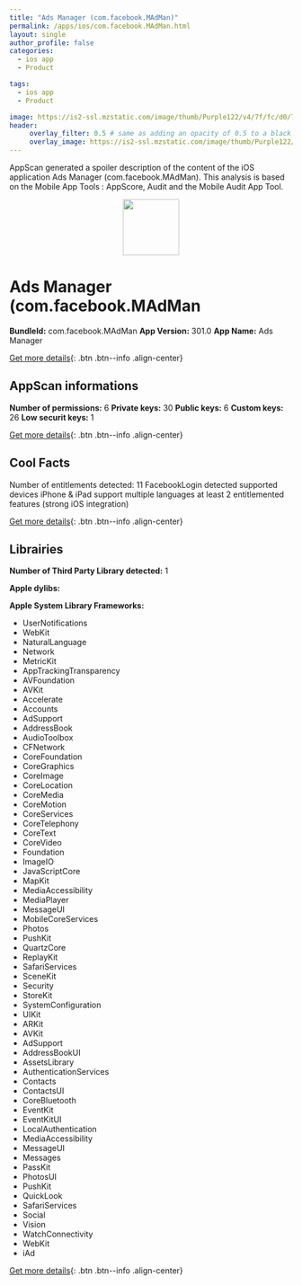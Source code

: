 ```yaml
---
title: "Ads Manager (com.facebook.MAdMan)"
permalink: /apps/ios/com.facebook.MAdMan.html
layout: single
author_profile: false
categories: 
  - ios app 
  - Product 

tags: 
  - ios app 
  - Product 

image: https://is2-ssl.mzstatic.com/image/thumb/Purple122/v4/7f/fc/d0/7ffcd08d-e169-9fdf-dcff-4ec809465b30/AppIcon-0-0-1x_U007emarketing-0-0-0-6-0-0-sRGB-0-0-0-GLES2_U002c0-512MB-85-220-0-0.png/512x512bb.jpg
header: 
     overlay_filter: 0.5 # same as adding an opacity of 0.5 to a black background
     overlay_image: https://is2-ssl.mzstatic.com/image/thumb/Purple122/v4/7f/fc/d0/7ffcd08d-e169-9fdf-dcff-4ec809465b30/AppIcon-0-0-1x_U007emarketing-0-0-0-6-0-0-sRGB-0-0-0-GLES2_U002c0-512MB-85-220-0-0.png/512x512bb.jpg
---
```

AppScan generated a spoiler description of the content of the iOS application Ads Manager (com.facebook.MAdMan). This analysis is based on the Mobile App Tools : AppScore, Audit and the Mobile Audit App Tool.

  
  
<div style="text-align: center;"><img src="https://is2-ssl.mzstatic.com/image/thumb/Purple122/v4/7f/fc/d0/7ffcd08d-e169-9fdf-dcff-4ec809465b30/AppIcon-0-0-1x_U007emarketing-0-0-0-6-0-0-sRGB-0-0-0-GLES2_U002c0-512MB-85-220-0-0.png/512x512bb.jpg" width="100" height="100"></div>  
  
# Ads Manager (com.facebook.MAdMan

**BundleId:** com.facebook.MAdMan
**App Version:** 301.0
**App Name:** Ads Manager


[Get more details](/pricing.html){: .btn .btn--info .align-center}  
  
## AppScan informations 

**Number of permissions:** 6
**Private keys:** 30
**Public keys:** 6
**Custom keys:** 26
**Low securit keys:** 1
  
[Get more details](/pricing.html){: .btn .btn--info .align-center}

## Cool Facts

Number of entitlements detected: 11
FacebookLogin detected
supported devices iPhone & iPad
support multiple languages
at least 2 entitlemented features (strong iOS integration)
  
[Get more details](/pricing.html){: .btn .btn--info .align-center}

## Librairies 
**Number of Third Party Library detected:** 1

**Apple dylibs:**


**Apple System Library Frameworks:**
- UserNotifications
- WebKit
- NaturalLanguage
- Network
- MetricKit
- AppTrackingTransparency
- AVFoundation
- AVKit
- Accelerate
- Accounts
- AdSupport
- AddressBook
- AudioToolbox
- CFNetwork
- CoreFoundation
- CoreGraphics
- CoreImage
- CoreLocation
- CoreMedia
- CoreMotion
- CoreServices
- CoreTelephony
- CoreText
- CoreVideo
- Foundation
- ImageIO
- JavaScriptCore
- MapKit
- MediaAccessibility
- MediaPlayer
- MessageUI
- MobileCoreServices
- Photos
- PushKit
- QuartzCore
- ReplayKit
- SafariServices
- SceneKit
- Security
- StoreKit
- SystemConfiguration
- UIKit
- ARKit
- AVKit
- AdSupport
- AddressBookUI
- AssetsLibrary
- AuthenticationServices
- Contacts
- ContactsUI
- CoreBluetooth
- EventKit
- EventKitUI
- LocalAuthentication
- MediaAccessibility
- MessageUI
- Messages
- PassKit
- PhotosUI
- PushKit
- QuickLook
- SafariServices
- Social
- Vision
- WatchConnectivity
- WebKit
- iAd


  
[Get more details](/pricing.html){: .btn .btn--info .align-center}

